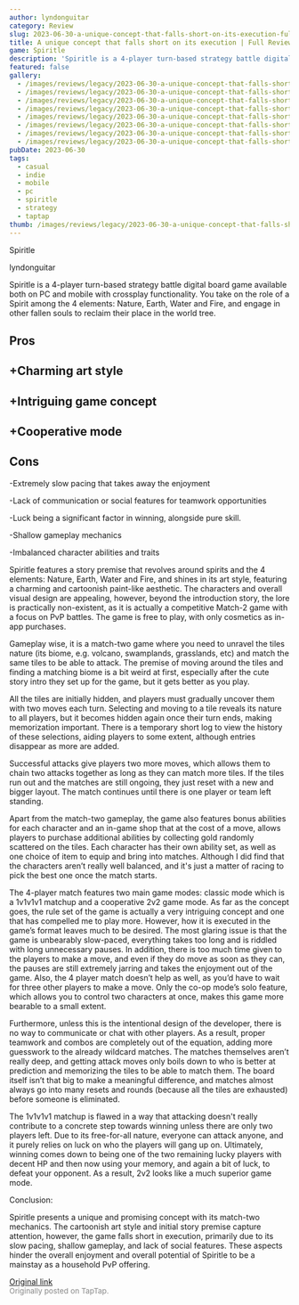 ```yaml
---
author: lyndonguitar
category: Review
slug: 2023-06-30-a-unique-concept-that-falls-short-on-its-execution-full-review-spiritle
title: A unique concept that falls short on its execution | Full Review - Spiritle
game: Spiritle
description: 'Spiritle is a 4-player turn-based strategy battle digital board game available both on PC and mobile with crossplay functionality. You take on the role of a Spirit among the 4 elements: Nature, Earth, Water and Fire, and engage in other fallen souls to reclaim their place in the world tree.'
featured: false
gallery:
  - /images/reviews/legacy/2023-06-30-a-unique-concept-that-falls-short-on-its-execution--full-review---spiritle-0.avif
  - /images/reviews/legacy/2023-06-30-a-unique-concept-that-falls-short-on-its-execution--full-review---spiritle-1.avif
  - /images/reviews/legacy/2023-06-30-a-unique-concept-that-falls-short-on-its-execution--full-review---spiritle-2.avif
  - /images/reviews/legacy/2023-06-30-a-unique-concept-that-falls-short-on-its-execution--full-review---spiritle-3.avif
  - /images/reviews/legacy/2023-06-30-a-unique-concept-that-falls-short-on-its-execution--full-review---spiritle-4.avif
  - /images/reviews/legacy/2023-06-30-a-unique-concept-that-falls-short-on-its-execution--full-review---spiritle-5.avif
  - /images/reviews/legacy/2023-06-30-a-unique-concept-that-falls-short-on-its-execution--full-review---spiritle-6.avif
  - /images/reviews/legacy/2023-06-30-a-unique-concept-that-falls-short-on-its-execution--full-review---spiritle-7.avif
pubDate: 2023-06-30
tags:
  - casual
  - indie
  - mobile
  - pc
  - spiritle
  - strategy
  - taptap
thumb: /images/reviews/legacy/2023-06-30-a-unique-concept-that-falls-short-on-its-execution--full-review---spiritle-0.avif
---
```


Spiritle

lyndonguitar

Spiritle is a 4-player turn-based strategy battle digital board game available both on PC and mobile with crossplay functionality. You take on the role of a Spirit among the 4 elements: Nature, Earth, Water and Fire, and engage in other fallen souls to reclaim their place in the world tree.




## Pros



## +Charming art style


## +Intriguing game concept


## +Cooperative mode




## Cons


-Extremely slow pacing that takes away the enjoyment

-Lack of communication or social features for teamwork opportunities

-Luck being a significant factor in winning, alongside pure skill.

-Shallow gameplay mechanics

-Imbalanced character abilities and traits

Spiritle features a story premise that revolves around spirits and the 4 elements: Nature, Earth, Water and Fire, and shines in its art style, featuring a charming and cartoonish paint-like aesthetic. The characters and overall visual design are appealing, however, beyond the introduction story, the lore is practically non-existent, as it is actually a competitive Match-2 game with a focus on PvP battles. The game is free to play, with only cosmetics as in-app purchases.

Gameplay wise, it is a match-two game where you need to unravel the tiles nature (its biome, e.g. volcano, swamplands, grasslands, etc) and match the same tiles to be able to attack. The premise of moving around the tiles and finding a matching biome is a bit weird at first, especially after the cute story intro they set up for the game, but it gets better as you play.

All the tiles are initially hidden, and players must gradually uncover them with two moves each turn. Selecting and moving to a tile reveals its nature to all players, but it becomes hidden again once their turn ends, making memorization important. There is a temporary short log to view the history of these selections, aiding players to some extent, although entries disappear as more are added.

Successful attacks give players two more moves, which allows them to chain two attacks together as long as they can match more tiles. If the tiles run out and the matches are still ongoing, they just reset with a new and bigger layout. The match continues until there is one player or team left standing.

Apart from the match-two gameplay, the game also features bonus abilities for each character and an in-game shop that at the cost of a move, allows players to purchase additional abilities by collecting gold randomly scattered on the tiles. Each character has their own ability set, as well as one choice of item to equip and bring into matches. Although I did find that the characters aren’t really well balanced, and it's just a matter of racing to pick the best one once the match starts.

The 4-player match features two main game modes: classic mode which is a 1v1v1v1 matchup and a cooperative 2v2 game mode. As far as the concept goes, the rule set of the game is actually a very intriguing concept and one that has compelled me to play more. However, how it is executed in the game’s format leaves much to be desired. The most glaring issue is that the game is unbearably slow-paced, everything takes too long and is riddled with long unnecessary pauses. In addition, there is too much time given to the players to make a move, and even if they do move as soon as they can, the pauses are still extremely jarring and takes the enjoyment out of the game. Also, the 4 player match doesn’t help as well, as you’d have to wait for three other players to make a move. Only the co-op mode’s solo feature, which allows you to control two characters at once, makes this game more bearable to a small extent.

Furthermore, unless this is the intentional design of the developer, there is no way to communicate or chat with other players. As a result, proper teamwork and combos are completely out of the equation, adding more guesswork to the already wildcard matches. The matches themselves aren’t really deep, and getting attack moves only boils down to who is better at prediction and memorizing the tiles to be able to match them. The board itself isn’t that big to make a meaningful difference, and matches almost always go into many resets and rounds (because all the tiles are exhausted) before someone is eliminated.

The 1v1v1v1 matchup is flawed in a way that attacking doesn't really contribute to a concrete step towards winning unless there are only two players left. Due to its free-for-all nature, everyone can attack anyone, and it purely relies on luck on who the players will gang up on. Ultimately, winning comes down to being one of the two remaining lucky players with decent HP and then now using your memory, and again a bit of luck, to defeat your opponent. As a result, 2v2 looks like a much superior game mode.

Conclusion:

Spiritle presents a unique and promising concept with its match-two mechanics. The cartoonish art style and initial story premise capture attention, however, the game falls short in execution, primarily due to its slow pacing, shallow gameplay, and lack of social features. These aspects hinder the overall enjoyment and overall potential of Spiritle to be a mainstay as a household PvP offering.

[Original link](https://www.taptap.io/post/5929299)<br><span style="font-size: 0.95em; color: #888;">Originally posted on TapTap.</span>